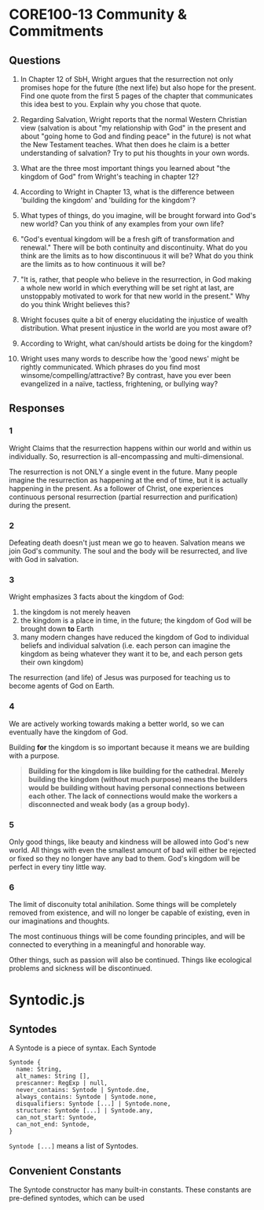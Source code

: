 
# CORE100-13 Community & Commitments
## Questions

1. In Chapter 12 of SbH, Wright argues that the resurrection not only promises hope for the future (the next life) but also hope for the present. Find one quote from the first 5 pages of the chapter that communicates this idea best to you. Explain why you chose that quote.

2. Regarding Salvation, Wright reports that the normal Western Christian view (salvation is about "my relationship with God" in the present and about "going home to God and finding peace" in the future) is not what the New Testament teaches. What then does he claim is a better understanding of salvation? Try to put his thoughts in your own words.

3. What are the three most important things you learned about "the kingdom of God" from Wright's teaching in chapter 12?

4. According to Wright in Chapter 13, what is the difference between 'building the kingdom' and 'building for the kingdom'?

5. What types of things, do you imagine, will be brought forward into God's new world? Can you think of any examples from your own life?

6. "God's eventual kingdom will be a fresh gift of transformation and renewal." There will be both continuity and discontinuity. What do you think are the limits as to how discontinuous it will be? What do you think are the limits as to how continuous it will be?

7. "It is, rather, that people who believe in the resurrection, in God making a whole new world in which everything will be set right at last, are unstoppably motivated to work for that new world in the present." Why do you think Wright believes this?

8. Wright focuses quite a bit of energy elucidating the injustice of wealth distribution. What present injustice in the world are you most aware of?

9. According to Wright, what can/should artists be doing for the kingdom?

10. Wright uses many words to describe how the 'good news' might be rightly communicated. Which phrases do you find most winsome/compelling/attractive? By contrast, have you ever been evangelized in a naïve, tactless, frightening, or bullying way?


## Responses

### 1
Wright Claims that the resurrection happens within our world and within us individually. So, resurrection is all-encompassing and multi-dimensional.

The resurrection is not ONLY a single event in the future. Many people imagine the resurrection as happening at the end of time, but it is actually happening in the present. As a follower of Christ, one experiences continuous personal resurrection (partial resurrection and purification) during the present.

### 2
Defeating death doesn't just mean we go to heaven. Salvation means we join God's community. The soul and the body will be resurrected, and live with God in salvation.

<!-- Salvation also happens continuously, along with resurrection. And we aren't necessarily leaving to the kingdom of God, since the kingdom is already forming down on Earth. -->

### 3
Wright emphasizes 3 facts about the kingdom of God:
1. the kingdom is not merely heaven
2. the kingdom is a place in time, in the future; the kingdom of God will be brought down **to** Earth
3. many modern changes have reduced the kingdom of God to individual beliefs and individual salvation (i.e. each person can imagine the kingdom as being whatever they want it to be, and each person gets their own kingdom)

The resurrection (and life) of Jesus was purposed for teaching us to become agents of God on Earth.

### 4
We are actively working towards making a better world, so we can eventually have the kingdom of God.

Building **for** the kingdom is so important because it means we are building with a purpose.

> **Building for the kingdom is like building for the cathedral. Merely building the kingdom (without much purpose) means the builders would be building without having personal connections between each other. The lack of connections would make the workers a disconnected and weak body (as a group body).**


### 5
Only good things, like beauty and kindness will be allowed into God's new world. All things with even the smallest amount of bad will either be rejected or fixed so they no longer have any bad to them. God's kingdom will be perfect in every tiny little way.

### 6
The limit of disconuity total anihilation. Some things will be completely removed from existence, and will no longer be capable of existing, even in our imaginations and thoughts.

The most continuous things will be come founding principles, and will be connected to everything in a meaningful and honorable way.

Other things, such as passion will also be continued. Things like ecological problems and sickness will be discontinued.






# Syntodic.js

## Syntodes
A Syntode is a piece of syntax. Each Syntode 

```
Syntode {
  name: String,
  alt_names: String [],
  prescanner: RegExp | null,
  never_contains: Syntode | Syntode.dne,
  always_contains: Syntode | Syntode.none,
  disqualifiers: Syntode [...] | Syntode.none,
  structure: Syntode [...] | Syntode.any,
  can_not_start: Syntode,
  can_not_end: Syntode,
}
```

`Syntode [...]` means a list of Syntodes.

## Convenient Constants
The Syntode constructor has many built-in constants. These constants are pre-defined syntodes, which can be used 







